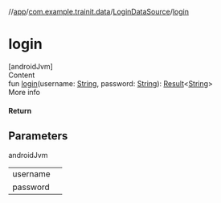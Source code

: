 //[app](../../../index.md)/[com.example.trainit.data](../index.md)/[LoginDataSource](index.md)/[login](login.md)



# login  
[androidJvm]  
Content  
fun [login](login.md)(username: [String](https://kotlinlang.org/api/latest/jvm/stdlib/kotlin/-string/index.html), password: [String](https://kotlinlang.org/api/latest/jvm/stdlib/kotlin/-string/index.html)): [Result](../-result/index.md)<[String](https://kotlinlang.org/api/latest/jvm/stdlib/kotlin/-string/index.html)>  
More info  


#### Return  


## Parameters  
  
androidJvm  
  
| | |
|---|---|
| <a name="com.example.trainit.data/LoginDataSource/login/#kotlin.String#kotlin.String/PointingToDeclaration/"></a>username| <a name="com.example.trainit.data/LoginDataSource/login/#kotlin.String#kotlin.String/PointingToDeclaration/"></a>|
| <a name="com.example.trainit.data/LoginDataSource/login/#kotlin.String#kotlin.String/PointingToDeclaration/"></a>password| <a name="com.example.trainit.data/LoginDataSource/login/#kotlin.String#kotlin.String/PointingToDeclaration/"></a>|
  
  




